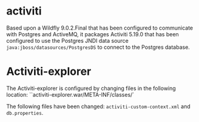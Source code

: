 # activiti
Based upon a Wildfly 9.0.2.Final that has been configured to communicate with Postgres and ActiveMQ, it packages
Activiti 5.19.0 that has been configured to use the Postgres JNDI data source `java:jboss/datasources/PostgresDS` 
to connect to the Postgres database. 

# Activiti-explorer
The Activiti-explorer is configured by changing files in the following location: ``activiti-explorer.war/META-INF/classes/` 

The following files have been changed: `activiti-custom-context.xml` and `db.properties`.